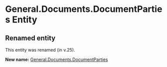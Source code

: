 # General.Documents.DocumentParties Entity

## Renamed entity

This entity was renamed (in v.25).

**New name:** [General.Documents.DocumentParties](General.Documents.DocumentParties.md)
